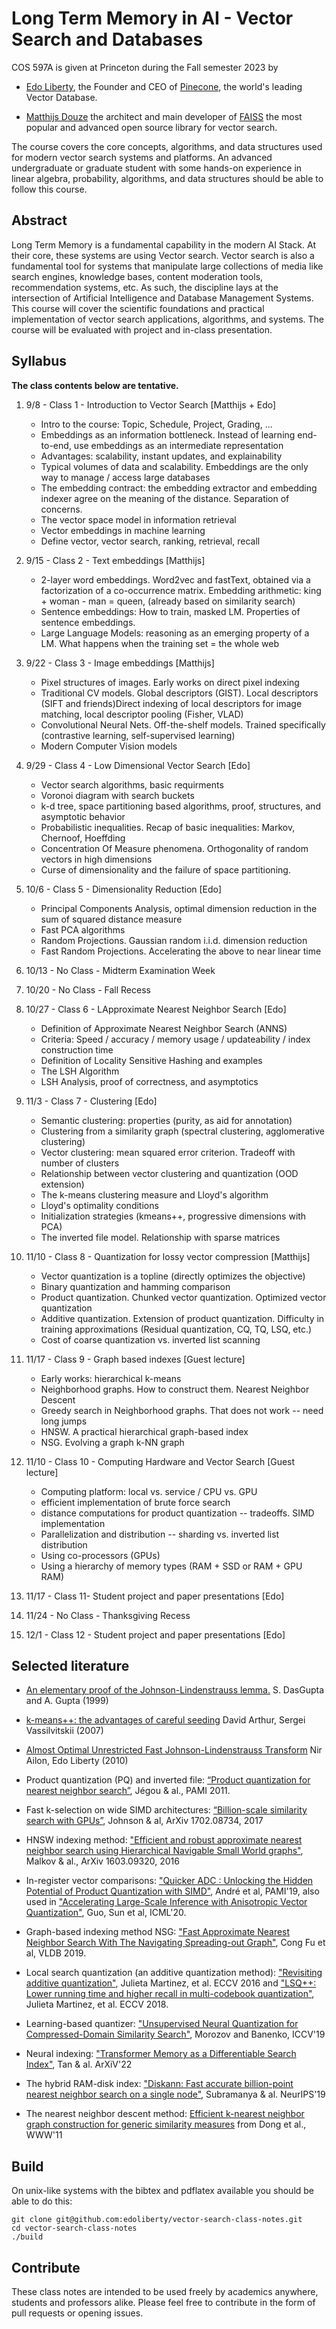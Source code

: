 # Long Term Memory in AI - Vector Search and Databases
COS 597A is given at Princeton during the Fall semester 2023 by

* [Edo Liberty](https://scholar.google.com/citations?user=QHS_pZAAAAAJ&hl=en), the Founder and CEO of [Pinecone](https://www.pinecone.io), the world's leading Vector Database.

* [Matthijs Douze](https://scholar.google.com/citations?user=0eFZtREAAAAJ&hl=en]) the architect and main developer of [FAISS](https://github.com/facebookresearch/faiss) the most popular and advanced open source library for vector search.

The course covers the core concepts, algorithms, and data structures used for modern vector search systems and platforms. An advanced undergraduate or graduate student with some hands-on experience in linear algebra, probability, algorithms, and data structures should be able to follow this course.


## Abstract
Long Term Memory is a fundamental capability in the modern AI Stack. At their core, these systems are using Vector search. Vector search is also a fundamental tool for systems that manipulate large collections of media like search engines, knowledge bases, content moderation tools, recommendation systems, etc. As such, the discipline lays at the intersection of Artificial Intelligence and Database Management Systems. This course will cover the scientific foundations and practical implementation of vector search applications, algorithms, and systems. The course will be evaluated with project and in-class presentation. 


## Syllabus

**The class contents below are tentative.**




1. 9/8 - Class 1 - Introduction to Vector Search [Matthijs + Edo]
	* Intro to the course: Topic, Schedule, Project, Grading, ...
	* Embeddings as an information bottleneck. Instead of learning end-to-end, use embeddings as an intermediate representation
	* Advantages: scalability, instant updates, and explainability
	* Typical volumes of data and scalability. Embeddings are the only way to manage / access large databases
	* The embedding contract: the embedding extractor and embedding indexer agree on the meaning of the distance. Separation of concerns.
	* The vector space model in information retrieval
	* Vector embeddings in machine learning
	* Define vector, vector search, ranking, retrieval, recall

	
1. 9/15 - Class 2 - Text embeddings [Matthijs]
	* 2-layer word embeddings. Word2vec and fastText, obtained via a factorization of a co-occurrence matrix. Embedding arithmetic: king + woman - man = queen, (already based on similarity search)
	* Sentence embeddings: How to train, masked LM. Properties of sentence embeddings.
	* Large Language Models: reasoning as an emerging property of a LM. What happens when the training set = the whole web


1. 9/22 - Class 3 - Image embeddings [Matthijs] 
	* Pixel structures of images. Early works on direct pixel indexing
	* Traditional CV models. Global descriptors (GIST). Local descriptors (SIFT and friends)Direct indexing of local descriptors for image matching, local descriptor pooling (Fisher, VLAD)
	* Convolutional Neural Nets. Off-the-shelf models. Trained specifically (contrastive learning, self-supervised learning)
	* Modern Computer Vision models 


1. 9/29 - Class 4 - Low Dimensional Vector Search [Edo]
	* Vector search algorithms, basic requirments 
	* Voronoi diagram with search buckets
	* k-d tree, space partitioning based algorithms, proof, structures, and asymptotic behavior
	* Probabilistic inequalities. Recap of basic inequalities: Markov, Chernoof, Hoeffding
	* Concentration Of Measure phenomena. Orthogonality of random vectors in high dimensions
	* Curse of dimensionality and the failure of space partitioning.

1. 10/6 - Class 5 - Dimensionality Reduction [Edo] 
	* Principal Components Analysis, optimal dimension reduction in the sum of squared distance measure
	* Fast PCA algorithms 
	* Random Projections. Gaussian random i.i.d. dimension reduction 
	* Fast Random Projections. Accelerating the above to near linear time

1. 10/13 - No Class - Midterm Examination Week

1. 10/20 - No Class - Fall Recess

1. 10/27 - Class 6 - LApproximate Nearest Neighbor Search [Edo]
	* Definition of Approximate Nearest Neighbor Search (ANNS)
	* Criteria: Speed / accuracy / memory usage / updateability / index construction time 
	* Definition of Locality Sensitive Hashing and examples
	* The LSH Algorithm
	* LSH Analysis, proof of correctness, and asymptotics

1. 11/3 - Class 7 - Clustering [Edo]
	* Semantic clustering: properties (purity, as aid for annotation)
	* Clustering from a similarity graph (spectral clustering, agglomerative clustering)
	* Vector clustering: mean squared error criterion. Tradeoff with number of clusters
	* Relationship between vector clustering and quantization (OOD extension) 
	* The k-means clustering measure and Lloyd's algorithm
	* Lloyd's optimality conditions
	* Initialization strategies (kmeans++, progressive dimensions with PCA)
	* The inverted file model. Relationship with sparse matrices
	
1. 11/10 - Class 8 - Quantization for lossy vector compression [Matthijs]
	* Vector quantization is a topline (directly optimizes the objective)
	* Binary quantization and hamming comparison 
	* Product quantization. Chunked vector quantization. Optimized vector quantization
	* Additive quantization. Extension of product quantization. Difficulty in training approximations (Residual quantization, CQ, TQ, LSQ, etc.)
	* Cost of coarse quantization vs. inverted list scanning
	
1. 11/17 - Class 9 - Graph based indexes [Guest lecture]
	* Early works: hierarchical k-means 
	* Neighborhood graphs. How to construct them. Nearest Neighbor Descent
	* Greedy search in Neighborhood graphs. That does not work -- need long jumps
	* HNSW. A practical hierarchical graph-based index
	* NSG. Evolving a graph k-NN graph	


1. 11/10 - Class 10 - Computing Hardware and Vector Search [Guest lecture]
	* Computing platform: local vs. service / CPU vs. GPU 
	* efficient implementation of brute force search
	* distance computations for product quantization -- tradeoffs. SIMD implementation
	* Parallelization and distribution -- sharding vs. inverted list distribution
	* Using co-processors (GPUs)
	* Using a hierarchy of memory types (RAM + SSD or RAM + GPU RAM)


1. 11/17 - Class 11- Student project and paper presentations [Edo]

1. 11/24 - No Class - Thanksgiving Recess

1. 12/1 - Class 12 - Student project and paper presentations [Edo]


 
## Selected literature 



* [An elementary proof of the Johnson-Lindenstrauss lemma.](https://cseweb.ucsd.edu/~dasgupta/papers/jl.pdf) S. DasGupta and A. Gupta (1999)


* [k-means++: the advantages of careful seeding](https://theory.stanford.edu/~sergei/papers/kMeansPP-soda.pdf) David Arthur, Sergei Vassilvitskii (2007)

* [Almost Optimal Unrestricted Fast Johnson-Lindenstrauss Transform](ttps://arxiv.org/abs/1005.5513) Nir Ailon, Edo Liberty (2010)


* Product quantization (PQ) and inverted file: [“Product quantization for nearest neighbor search”](https://hal.inria.fr/inria-00514462v2/document), Jégou & al., PAMI 2011. 

* Fast k-selection on wide SIMD architectures: [“Billion-scale similarity search with GPUs”](https://arxiv.org/abs/1702.08734), Johnson & al, ArXiv 1702.08734, 2017 

* HNSW indexing method: ["Efficient and robust approximate nearest neighbor search using Hierarchical Navigable Small World graphs"](https://arxiv.org/abs/1603.09320), Malkov & al., ArXiv 1603.09320, 2016

* In-register vector comparisons: ["Quicker ADC : Unlocking the Hidden Potential of Product Quantization with SIMD"](https://arxiv.org/abs/1812.09162), André et al, PAMI'19, also used in ["Accelerating Large-Scale Inference with Anisotropic Vector Quantization"](https://arxiv.org/abs/1908.10396), Guo, Sun et al, ICML'20.

* Graph-based indexing method NSG: ["Fast Approximate Nearest Neighbor Search With The Navigating Spreading-out Graph"](https://arxiv.org/abs/1707.00143), Cong Fu et al, VLDB 2019.

* Local search quantization (an additive quantization method): ["Revisiting additive quantization"](https://drive.google.com/file/d/1dDuv6fQozLQFS2AJoNNFGTH499QIp_vO/view), Julieta Martinez, et al. ECCV 2016 and ["LSQ++: Lower running time and higher recall in multi-codebook quantization"](https://openaccess.thecvf.com/content_ECCV_2018/html/Julieta_Martinez_LSQ_lower_runtime_ECCV_2018_paper.html), Julieta Martinez, et al. ECCV 2018.

* Learning-based quantizer: ["Unsupervised Neural Quantization for Compressed-Domain Similarity Search"](https://openaccess.thecvf.com/content_ICCV_2019/html/Morozov_Unsupervised_Neural_Quantization_for_Compressed-Domain_Similarity_Search_ICCV_2019_paper.html), Morozov and Banenko, ICCV'19

* Neural indexing: ["Transformer Memory as a Differentiable Search Index"](https://arxiv.org/abs/2202.06991), Tan & al. ArXiV'22

* The hybrid RAM-disk index: ["Diskann: Fast accurate billion-point nearest neighbor search on a single node"](https://proceedings.neurips.cc/paper/2019/hash/09853c7fb1d3f8ee67a61b6bf4a7f8e6-Abstract.html), Subramanya & al. NeurIPS'19

* The nearest neighbor descent method: [Efficient k-nearest neighbor graph construction for generic similarity measures](https://www.ambuehler.ethz.ch/CDstore/www2011/proceedings/p577.pdf) from Dong et al., WWW'11

## Build

On unix-like systems with the bibtex and pdflatex available you should be able to do this:


```
git clone git@github.com:edoliberty/vector-search-class-notes.git
cd vector-search-class-notes
./build
```



## Contribute

These class notes are intended to be used freely by academics anywhere, students and professors alike. Please feel free to contribute in the form of pull requests or opening issues.

